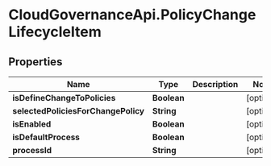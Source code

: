 # CloudGovernanceApi.PolicyChangeLifecycleItem

## Properties

Name | Type | Description | Notes
------------ | ------------- | ------------- | -------------
**isDefineChangeToPolicies** | **Boolean** |  | [optional] 
**selectedPoliciesForChangePolicy** | **String** |  | [optional] 
**isEnabled** | **Boolean** |  | [optional] 
**isDefaultProcess** | **Boolean** |  | [optional] 
**processId** | **String** |  | [optional] 


